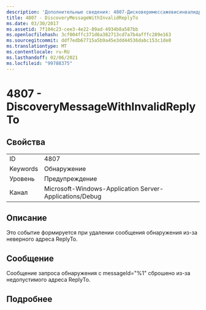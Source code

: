 ```yaml
---
description: 'Дополнительные сведения: 4807-Дисковеримессажевисинвалидреплито'
title: 4807 - DiscoveryMessageWithInvalidReplyTo
ms.date: 03/30/2017
ms.assetid: 7f104c23-cee3-4e22-89ad-4934b8a587bb
ms.openlocfilehash: 3cf004ffc371d6a382713cd7a7b4afffc289e163
ms.sourcegitcommit: ddf7edb67715a5b9a45e3dd44536dabc153c1de0
ms.translationtype: MT
ms.contentlocale: ru-RU
ms.lasthandoff: 02/06/2021
ms.locfileid: "99788375"
---
```

# <a name="4807---discoverymessagewithinvalidreplyto"></a>4807 - DiscoveryMessageWithInvalidReplyTo

## <a name="properties"></a>Свойства  
  
|||  
|-|-|  
|ID|4807|  
|Keywords|Обнаружение|  
|Уровень|Предупреждение|  
|Канал|Microsoft-Windows-Application Server-Applications/Debug|  
  
## <a name="description"></a>Описание  

 Это событие формируется при удалении сообщения обнаружения из-за неверного адреса ReplyTo.  
  
## <a name="message"></a>Сообщение  

 Сообщение запроса обнаружения с messageId="%1" сброшено из-за недопустимого адреса ReplyTo.  
  
## <a name="details"></a>Подробнее
